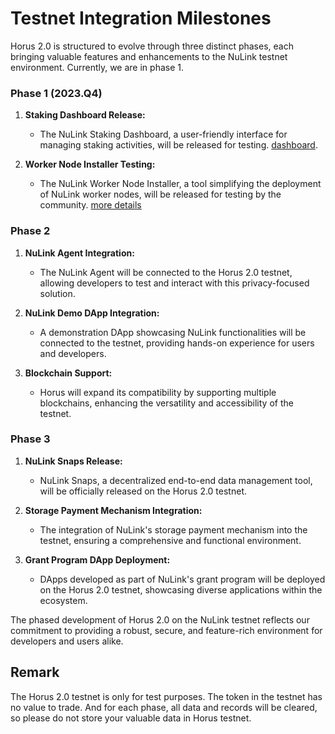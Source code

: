 # Testnet Integration Milestones

Horus 2.0 is structured to evolve through three distinct phases, each bringing valuable features and enhancements to the NuLink testnet environment. Currently, we are in phase 1.

### Phase 1 (2023.Q4)

1. **Staking Dashboard Release:**
   - The NuLink Staking Dashboard, a user-friendly interface for managing staking activities, will be released for testing. [dashboard](https://dashboard.testnet.nulink.org/).

2. **Worker Node Installer Testing:**
   - The NuLink Worker Node Installer, a tool simplifying the deployment of NuLink worker nodes, will be released for testing by the community. [more details](../staker/worker_install.md)

### Phase 2

1. **NuLink Agent Integration:**
   - The NuLink Agent will be connected to the Horus 2.0 testnet, allowing developers to test and interact with this privacy-focused solution.

2. **NuLink Demo DApp Integration:**
   - A demonstration DApp showcasing NuLink functionalities will be connected to the testnet, providing hands-on experience for users and developers.

3. **Blockchain Support:**
   - Horus will expand its compatibility by supporting multiple blockchains, enhancing the versatility and accessibility of the testnet.

### Phase 3

1. **NuLink Snaps Release:**
   - NuLink Snaps, a decentralized end-to-end data management tool, will be officially released on the Horus 2.0 testnet.

2. **Storage Payment Mechanism Integration:**
   - The integration of NuLink's storage payment mechanism into the testnet, ensuring a comprehensive and functional environment.

3. **Grant Program DApp Deployment:**
   - DApps developed as part of NuLink's grant program will be deployed on the Horus 2.0 testnet, showcasing diverse applications within the ecosystem.

The phased development of Horus 2.0 on the NuLink testnet reflects our commitment to providing a robust, secure, and feature-rich environment for developers and users alike.

## Remark
The Horus 2.0 testnet is only for test purposes. The token in the testnet has no value to trade. And for each phase, all data and records will be cleared, so please do not store your valuable data in Horus testnet.

